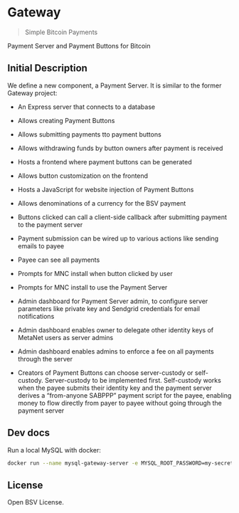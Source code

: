 # Gateway

> Simple Bitcoin Payments

Payment Server and Payment Buttons for Bitcoin

## Initial Description

We define a new component, a Payment Server. It is similar to the former Gateway project:

- An Express server that connects to a database

- Allows creating Payment Buttons

- Allows submitting payments tto payment buttons

- Allows withdrawing funds by button owners after payment is received

- Hosts a frontend where payment buttons can be generated

- Allows button customization on the frontend

- Hosts a JavaScript for website injection of Payment Buttons

- Allows denominations of a currency for the BSV payment

- Buttons clicked can call a client-side callback after submitting payment to the payment server

- Payment submission can be wired up to various actions like sending emails to payee

- Payee can see all payments

- Prompts for MNC install when button clicked by user

- Prompts for MNC install to use the Payment Server

- Admin dashboard for Payment Server admin, to configure server parameters like private key and Sendgrid credentials for email notifications

- Admin dashboard enables owner to delegate other identity keys of MetaNet users as server admins

- Admin dashboard enables admins to enforce a fee on all payments through the server

- Creators of Payment Buttons can choose server-custody or self-custody. Server-custody to be implemented first. Self-custody works when the payee submits their identity key and the payment server derives a “from-anyone SABPPP” payment script for the payee, enabling money to flow directly from payer to payee without going through the payment server

## Dev docs

Run a local MySQL with docker:

```sh
docker run --name mysql-gateway-server -e MYSQL_ROOT_PASSWORD=my-secret-pw -e MYSQL_DATABASE=gateway -e MYSQL_USER=gateway -e MYSQL_PASSWORD=gateway123 -v mysql-gateway-data:/var/lib/mysql -p 3306:3306 -d mysql:latest
```

## License

Open BSV License.
